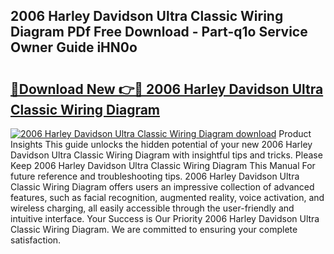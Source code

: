 ## 2006 Harley Davidson Ultra Classic Wiring Diagram PDf Free Download - Part-q1o Service Owner Guide iHN0o

# <h2><a href="http://dflg3b9.blite.top/?on=2006+Harley+Davidson+Ultra+Classic+Wiring+Diagram">🔗Download New 👉🔴 2006 Harley Davidson Ultra Classic Wiring Diagram</a></h2>

[![2006 Harley Davidson Ultra Classic Wiring Diagram download](https://i.imgur.com/lujVjoI.png)](http://dflg3b9.blite.top/?on=2006+Harley+Davidson+Ultra+Classic+Wiring+Diagram)
Product Insights This guide unlocks the hidden potential of your new 2006 Harley Davidson Ultra Classic Wiring Diagram with insightful tips and tricks. Please Keep 2006 Harley Davidson Ultra Classic Wiring Diagram This Manual For future reference and troubleshooting tips. 2006 Harley Davidson Ultra Classic Wiring Diagram offers users an impressive collection of advanced features, such as facial recognition, augmented reality, voice activation, and wireless charging, all easily accessible through the user-friendly and intuitive interface. Your Success is Our Priority 2006 Harley Davidson Ultra Classic Wiring Diagram. We are committed to ensuring your complete satisfaction.
